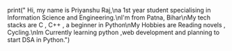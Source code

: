 print(" Hi, my name is  Priyanshu Raj,\na 1st year student specialising in Information Science and Engineering.\nI'm from Patna, Bihar\nMy tech stacks are C , C++ , a beginner in Python\nMy Hobbies are Reading novels , Cycling.\nIm Currently learning python ,web development and planning to start DSA in Python.")
 
